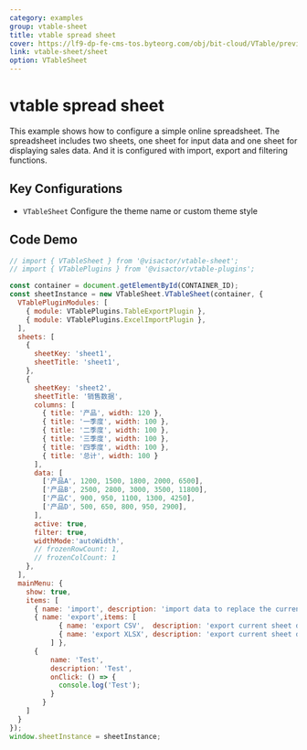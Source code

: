 ```yaml
---
category: examples
group: vtable-sheet
title: vtable spread sheet
cover: https://lf9-dp-fe-cms-tos.byteorg.com/obj/bit-cloud/VTable/preview/arco.png
link: vtable-sheet/sheet
option: VTableSheet
---
```


# vtable spread sheet

This example shows how to configure a simple online spreadsheet. The spreadsheet includes two sheets, one sheet for input data and one sheet for displaying sales data. And it is configured with import, export and filtering functions.

## Key Configurations

- `VTableSheet` Configure the theme name or custom theme style

## Code Demo

```javascript livedemo template=vtable
// import { VTableSheet } from '@visactor/vtable-sheet';
// import { VTablePlugins } from '@visactor/vtable-plugins';

const container = document.getElementById(CONTAINER_ID);
const sheetInstance = new VTableSheet.VTableSheet(container, {
  VTablePluginModules: [
    { module: VTablePlugins.TableExportPlugin },
    { module: VTablePlugins.ExcelImportPlugin },
  ],
  sheets: [
    {
      sheetKey: 'sheet1',
      sheetTitle: 'sheet1',
    },
    {
      sheetKey: 'sheet2',
      sheetTitle: '销售数据',
      columns: [
        { title: '产品', width: 120 },
        { title: '一季度', width: 100 },
        { title: '二季度', width: 100 },
        { title: '三季度', width: 100 },
        { title: '四季度', width: 100 },
        { title: '总计', width: 100 }
      ],
      data: [
        ['产品A', 1200, 1500, 1800, 2000, 6500],
        ['产品B', 2500, 2800, 3000, 3500, 11800],
        ['产品C', 900, 950, 1100, 1300, 4250],
        ['产品D', 500, 650, 800, 950, 2900],
      ],
      active: true,
      filter: true,
      widthMode:'autoWidth',
      // frozenRowCount: 1,
      // frozenColCount: 1
    },
  ],
  mainMenu: {
    show: true,
    items: [
      { name: 'import', description: 'import data to replace the current sheet', menuKey: 'import'},
      { name: 'export',items: [
            { name: 'export CSV',  description: 'export current sheet data',menuKey: 'export-current-sheet-csv'},
            { name: 'export XLSX', description: 'export current sheet data',menuKey: 'export-current-sheet-xlsx' },
          ] },
      {
          name: 'Test',
          description: 'Test',
          onClick: () => {
            console.log('Test');
          }
        }
    ]
  }
});
window.sheetInstance = sheetInstance;
```